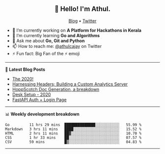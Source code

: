 <h2 align="center">👋 Hello! I'm Athul.</h2>
<p align="center">
  <a href="https://blog.athulcyriac.xyz">Blog</a> •
  <a href="https://twitter.com/athulcajay">Twitter</a>
</p>


- 🔭 I’m currently working on **A Platform for Hackathons in Kerala**
- 🌱 I’m currently learning **Go and Algorithms**
- 💬 Ask me about **Go, Git and Python**
- 📫 How to reach me: [@athulcajay](https://twitter.com/athulcajay) on Twitter
- ⚡ Fun fact: Big Fan of the :zap: emoji

-------

**📝 Latest Blog Posts**

<!-- BLOG-POST-LIST:START -->
- [The 2020!](https://blog.athulcyriac.xyz/2020/)
- [Harnessing Headers; Building a Custom Analytics Server](https://blog.athulcyriac.xyz/analytics_from_scratch/)
- [HoppScotch Doc Generation, a breakdown](https://blog.athulcyriac.xyz/hopp-gen/)
- [Desk Setup - 2020](https://blog.athulcyriac.xyz/desk-2020/)
- [FastAPI Auth + Login Page](https://blog.athulcyriac.xyz/fastapi-auth/)
<!-- BLOG-POST-LIST:END -->

-------

📊 **Weekly development breakdown**
<!--START_SECTION:waka-->
```text
Go         11 hrs 29 mins  ██████████████░░░░░░░░░░░   55.99 % 
Markdown   3 hrs 11 mins   ████░░░░░░░░░░░░░░░░░░░░░   15.52 % 
HTML       2 hrs 11 mins   ██▓░░░░░░░░░░░░░░░░░░░░░░   10.70 % 
CSS        1 hr 33 mins    ██░░░░░░░░░░░░░░░░░░░░░░░   07.57 % 
CSV        59 mins         █▒░░░░░░░░░░░░░░░░░░░░░░░   04.83 % 
```
<!--END_SECTION:waka-->

-------
